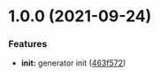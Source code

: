 # 1.0.0 (2021-09-24)


### Features

* **init:** generator init ([463f572](https://github.com/eyunhua/generator-vue-3/commit/463f572101ce7b76fac655c23c2d82dc87195e2a))



